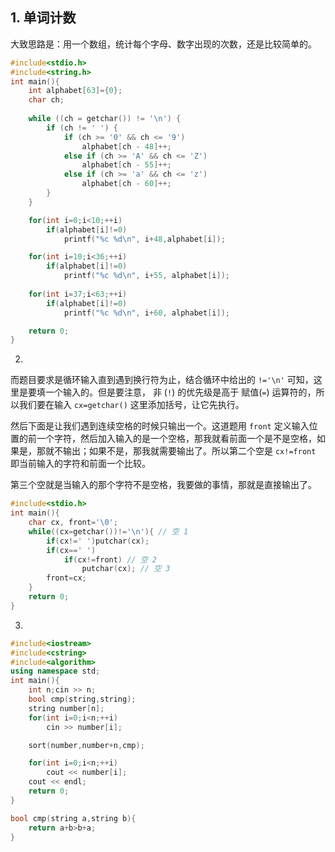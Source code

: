 ## 1. 单词计数

大致思路是：用一个数组，统计每个字母、数字出现的次数，还是比较简单的。

```c
#include<stdio.h>
#include<string.h>
int main(){
    int alphabet[63]={0};
    char ch;
    
    while ((ch = getchar()) != '\n') {
        if (ch != ' ') {
            if (ch >= '0' && ch <= '9')
                alphabet[ch - 48]++;
            else if (ch >= 'A' && ch <= 'Z')
                alphabet[ch - 55]++;
            else if (ch >= 'a' && ch <= 'z')
                alphabet[ch - 60]++;
        }
    }

    for(int i=0;i<10;++i)
        if(alphabet[i]!=0)
            printf("%c %d\n", i+48,alphabet[i]);

    for(int i=10;i<36;++i)
        if(alphabet[i]!=0)
            printf("%c %d\n", i+55, alphabet[i]);
    
    for(int i=37;i<63;++i)
        if(alphabet[i]!=0)
            printf("%c %d\n", i+60, alphabet[i]);

    return 0;
}
```

2. 
而题目要求是循环输入直到遇到换行符为止，结合循环中给出的 `!='\n'` 可知，这里是要填一个输入的。但是要注意， 非 (`!`) 的优先级是高于 赋值(`=`) 运算符的，所以我们要在输入 `cx=getchar()` 这里添加括号，让它先执行。

然后下面是让我们遇到连续空格的时候只输出一个。这道题用 `front` 定义输入位置的前一个字符，然后加入输入的是一个空格，那我就看前面一个是不是空格，如果是，那就不输出；如果不是，那我就需要输出了。所以第二个空是 `cx!=front` 即当前输入的字符和前面一个比较。

第三个空就是当输入的那个字符不是空格，我要做的事情，那就是直接输出了。

```c
#include<stdio.h>
int main(){
    char cx, front='\0';
    while((cx=getchar())!='\n'){ // 空 1
        if(cx!=' ')putchar(cx);
        if(cx==' ')
            if(cx!=front) // 空 2
                putchar(cx); // 空 3
        front=cx;
    }
    return 0;
}
```

3. 
```cpp
#include<iostream>
#include<cstring>
#include<algorithm>
using namespace std;
int main(){
    int n;cin >> n;
    bool cmp(string,string);
    string number[n];
    for(int i=0;i<n;++i)
        cin >> number[i];

    sort(number,number+n,cmp);

    for(int i=0;i<n;++i)
        cout << number[i];
    cout << endl;
    return 0;
}

bool cmp(string a,string b){
    return a+b>b+a;
}
```